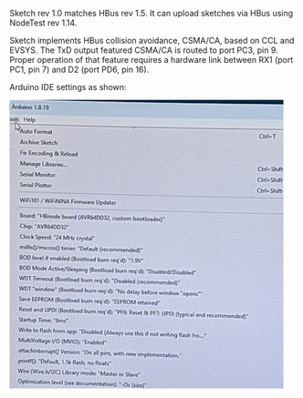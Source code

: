 Sketch rev 1.0  matches HBus rev 1.5. It can upload sketches via HBus using NodeTest rev 1.14. 

Sketch implements HBus collision avoidance, CSMA/CA, based on CCL and EVSYS. The TxD output featured CSMA/CA is routed to port PC3, pin 9. Proper operation of that feature requires a hardware link between RX1 (port PC1, pin 7) and D2 (port PD6, pin 16).

Arduino IDE settings as shown:

![settings](https://github.com/akouz/HBnode/blob/main/AVR64DD32/Sketches/HBnode_DD32/Settings.jpg)
